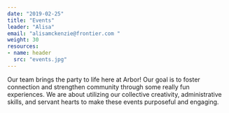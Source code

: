 ```yaml
---
date: "2019-02-25"
title: "Events"
leader: "Alisa"
email: "alisamckenzie@frontier.com "
weight: 30
resources:
- name: header
  src: "events.jpg"
---
```


Our team brings the party to life here at Arbor! Our goal is to foster connection and strengthen community through some really fun experiences. We are about utilizing our collective creativity, administrative skills, and servant hearts to make these events purposeful and engaging.


